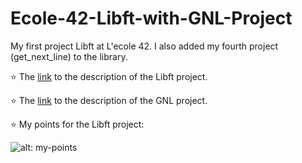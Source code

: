 # Ecole-42-Libft-with-GNL-Project

My first project Libft at L'ecole 42. I also added my fourth project (get_next_line) to the library.

⭐ The [link](https://drive.google.com/file/d/1p7UzFkzZIeNiSpDm0HbemQpgi73Er0Jo/view?usp=sharing) to the description of the Libft project.

⭐ The [link](https://drive.google.com/file/d/1kxCXgbmTV9qAzu6SZsef5EA9yYNUmqSY/view?usp=sharing) to the description of the GNL project.

⭐ My points for the Libft project:

![alt: my-points](https://github.com/web3czar/School-21-Libft-with-GNL-Project/blob/main/Additional-files-for-the-project/Points-for-the-project.png)
